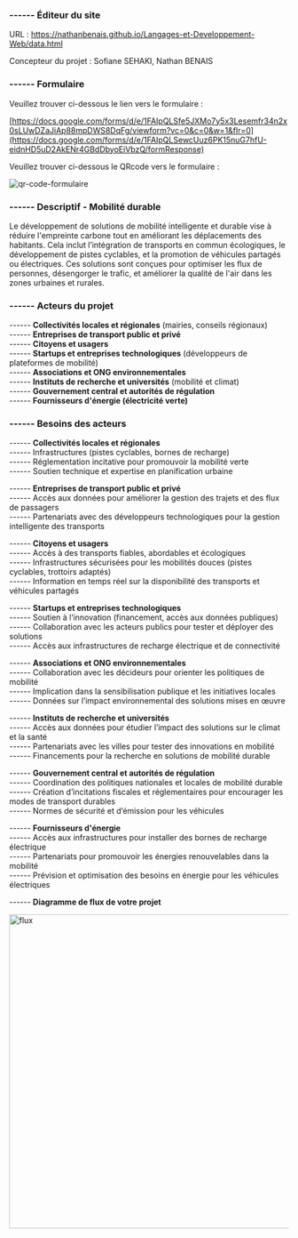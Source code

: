 ### ------ Éditeur du site
URL : https://nathanbenais.github.io/Langages-et-Developpement-Web/data.html

Concepteur du projet : Sofiane SEHAKI, Nathan BENAIS

### ------ Formulaire
Veuillez trouver ci-dessous le lien vers le formulaire :

[https://docs.google.com/forms/d/e/1FAIpQLSfe5JXMo7y5x3Lesemfr34n2x0sLUwDZaJiAp88mpDWS8DqFg/viewform?vc=0&c=0&w=1&flr=0](https://docs.google.com/forms/d/e/1FAIpQLSewcUuz6PK15nuG7hfU-eidnHD5uD2AkENr4GBdDbyoEiVbzQ/formResponse)

Veuillez trouver ci-dessous le QRcode vers le formulaire :

![qr-code-formulaire](https://github.com/user-attachments/assets/e0a2412e-35b5-4239-a249-0258accc72cb)



### ------ Descriptif - Mobilité durable

Le développement de solutions de mobilité intelligente et durable vise à réduire l'empreinte carbone tout en améliorant 
les déplacements des habitants. Cela inclut l’intégration de transports en commun écologiques, le développement de pistes cyclables,
 et la promotion de véhicules partagés ou électriques. Ces solutions sont conçues pour optimiser les flux de personnes, 
désengorger le trafic, et améliorer la qualité de l'air dans les zones urbaines et rurales.

### ------ Acteurs du projet
------ **Collectivités locales et régionales** (mairies, conseils régionaux)  
------ **Entreprises de transport public et privé**  
------ **Citoyens et usagers**  
------ **Startups et entreprises technologiques** (développeurs de plateformes de mobilité)  
------ **Associations et ONG environnementales**  
------ **Instituts de recherche et universités** (mobilité et climat)  
------ **Gouvernement central et autorités de régulation**  
------ **Fournisseurs d'énergie (électricité verte)**  

### ------ Besoins des acteurs
------ **Collectivités locales et régionales**  
------ Infrastructures (pistes cyclables, bornes de recharge)  
------ Réglementation incitative pour promouvoir la mobilité verte  
------ Soutien technique et expertise en planification urbaine  

------ **Entreprises de transport public et privé**  
------ Accès aux données pour améliorer la gestion des trajets et des flux de passagers  
------ Partenariats avec des développeurs technologiques pour la gestion intelligente des transports  

------ **Citoyens et usagers**  
------ Accès à des transports fiables, abordables et écologiques  
------ Infrastructures sécurisées pour les mobilités douces (pistes cyclables, trottoirs adaptés)  
------ Information en temps réel sur la disponibilité des transports et véhicules partagés  

------ **Startups et entreprises technologiques**  
------ Soutien à l’innovation (financement, accès aux données publiques)  
------ Collaboration avec les acteurs publics pour tester et déployer des solutions  
------ Accès aux infrastructures de recharge électrique et de connectivité  

------ **Associations et ONG environnementales**  
------ Collaboration avec les décideurs pour orienter les politiques de mobilité  
------ Implication dans la sensibilisation publique et les initiatives locales  
------ Données sur l’impact environnemental des solutions mises en œuvre  

------ **Instituts de recherche et universités**  
------ Accès aux données pour étudier l’impact des solutions sur le climat et la santé  
------ Partenariats avec les villes pour tester des innovations en mobilité  
------ Financements pour la recherche en solutions de mobilité durable  

------ **Gouvernement central et autorités de régulation**  
------ Coordination des politiques nationales et locales de mobilité durable  
------ Création d’incitations fiscales et réglementaires pour encourager les modes de transport durables  
------ Normes de sécurité et d’émission pour les véhicules  

------ **Fournisseurs d'énergie**  
------ Accès aux infrastructures pour installer des bornes de recharge électrique  
------ Partenariats pour promouvoir les énergies renouvelables dans la mobilité  
------ Prévision et optimisation des besoins en énergie pour les véhicules électriques  

------ **Diagramme de flux de votre projet**  

<img width="565" alt="flux" src="https://github.com/user-attachments/assets/e67f1125-96e8-46be-b1bf-bed16e13b72e">

